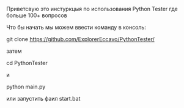 Приветсвую это инстуркцыя по использования Python Tester где больше 100+ вопросов

Что бы начать мы можем ввести команду в консоль:

git clone https://github.com/ExplorerEccavo/PythonTester/

затем 

cd PythonTester

и

python main.py 

или запустить фаил start.bat
